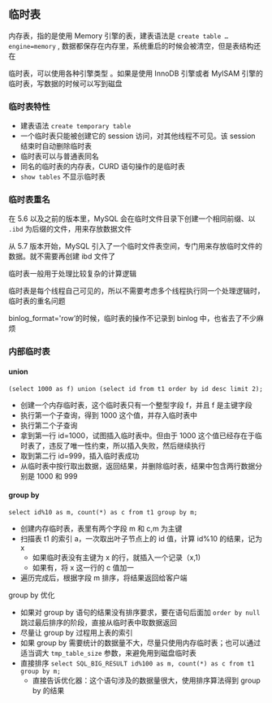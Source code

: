 ## 临时表

内存表，指的是使用 Memory 引擎的表，建表语法是 `create table … engine=memory` , 数据都保存在内存里，系统重启的时候会被清空，但是表结构还在

临时表，可以使用各种引擎类型 。如果是使用 InnoDB 引擎或者 MyISAM 引擎的临时表，写数据的时候可以写到磁盘

### 临时表特性

- 建表语法 `create temporary table`
- 一个临时表只能被创建它的 session 访问，对其他线程不可见。该 session 结束时自动删除临时表
- 临时表可以与普通表同名
- 同名的临时表的内存表，CURD 语句操作的是临时表
- `show tables` 不显示临时表

### 临时表重名

在 5.6 以及之前的版本里，MySQL 会在临时文件目录下创建一个相同前缀、以 `.ibd` 为后缀的文件，用来存放数据文件

从 5.7 版本开始，MySQL 引入了一个临时文件表空间，专门用来存放临时文件的数据。就不需要再创建 ibd 文件了

临时表一般用于处理比较复杂的计算逻辑

临时表是每个线程自己可见的，所以不需要考虑多个线程执行同一个处理逻辑时，临时表的重名问题

binlog_format='row’的时候，临时表的操作不记录到 binlog 中，也省去了不少麻烦

### 内部临时表

#### union

`(select 1000 as f) union (select id from t1 order by id desc limit 2);`
 - 创建一个内存临时表，这个临时表只有一个整型字段 f，并且 f 是主键字段
 - 执行第一个子查询，得到 1000 这个值，并存入临时表中
 - 执行第二个子查询
  - 拿到第一行 id=1000，试图插入临时表中。但由于 1000 这个值已经存在于临时表了，违反了唯一性约束，所以插入失败，然后继续执行
  - 取到第二行 id=999，插入临时表成功
 - 从临时表中按行取出数据，返回结果，并删除临时表，结果中包含两行数据分别是 1000 和 999

#### group by

`select id%10 as m, count(*) as c from t1 group by m;`
 - 创建内存临时表，表里有两个字段 m 和 c,m 为主键
 - 扫描表 t1 的索引 a，一次取出叶子节点上的 id 值，计算 id%10 的结果，记为 x
   - 如果临时表没有主键为 x 的行，就插入一个记录（x,1)
   - 如果有，将 x 这一行的 c 值加一
 - 遍历完成后，根据字段 m 排序，将结果返回给客户端

group by 优化
  - 如果对 group by 语句的结果没有排序要求，要在语句后面加 `order by null` 跳过最后排序的阶段，直接从临时表中取数据返回
  - 尽量让 group by 过程用上表的索引
  - 如果 group by 需要统计的数据量不大，尽量只使用内存临时表；也可以通过适当调大 `tmp_table_size` 参数，来避免用到磁盘临时表
  - 直接排序 `select SQL_BIG_RESULT id%100 as m, count(*) as c from t1 group by m;`
    - 直接告诉优化器：这个语句涉及的数据量很大，使用排序算法得到 group by 的结果
